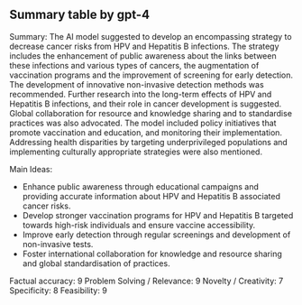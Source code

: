 ## Summary table by gpt-4
Summary: 
The AI model suggested to develop an encompassing strategy to decrease cancer risks from HPV and Hepatitis B infections. The strategy includes the enhancement of public awareness about the links between these infections and various types of cancers, the augmentation of vaccination programs and the improvement of screening for early detection. The development of innovative non-invasive detection methods was recommended. Further research into the long-term effects of HPV and Hepatitis B infections, and their role in cancer development is suggested. Global collaboration for resource and knowledge sharing and to standardise practices was also advocated. The model included policy initiatives that promote vaccination and education, and monitoring their implementation. Addressing health disparities by targeting underprivileged populations and implementing culturally appropriate strategies were also mentioned.

Main Ideas: 
- Enhance public awareness through educational campaigns and providing accurate information about HPV and Hepatitis B associated cancer risks.
- Develop stronger vaccination programs for HPV and Hepatitis B targeted towards high-risk individuals and ensure vaccine accessibility.
- Improve early detection through regular screenings and development of non-invasive tests.
- Foster international collaboration for knowledge and resource sharing and global standardisation of practices.

Factual accuracy: 9
Problem Solving / Relevance: 9
Novelty / Creativity: 7
Specificity: 8
Feasibility: 9